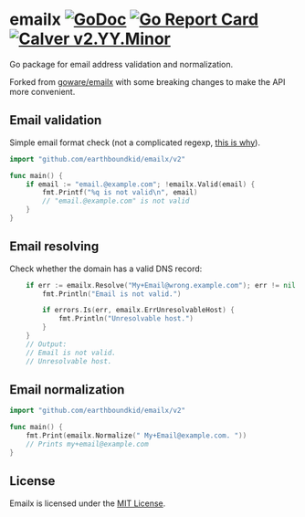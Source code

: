# emailx [![GoDoc](https://godoc.org/github.com/earthboundkid/emailx/v2?status.svg)](https://godoc.org/github.com/earthboundkid/emailx/v2) [![Go Report Card](https://goreportcard.com/badge/github.com/earthboundkid/emailx/v2)](https://goreportcard.com/report/github.com/earthboundkid/emailx/v2) [![Calver v2.YY.Minor](https://img.shields.io/badge/calver-v2.YY.Minor-22bfda.svg)](https://calver.org)

Go package for email address validation and normalization.

Forked from [goware/emailx](https://github.com/goware/emailx) with some breaking changes to make the API more convenient.

## Email validation

Simple email format check (not a complicated regexp, [this is why](http://davidcel.is/posts/stop-validating-email-addresses-with-regex/)).

```go
import "github.com/earthboundkid/emailx/v2"

func main() {
    if email := "email.@example.com"; !emailx.Valid(email) {
        fmt.Printf("%q is not valid\n", email)
        // "email.@example.com" is not valid
    }
}
```

## Email resolving

Check whether the domain has a valid DNS record:

```go
    if err := emailx.Resolve("My+Email@wrong.example.com"); err != nil {
        fmt.Println("Email is not valid.")

        if errors.Is(err, emailx.ErrUnresolvableHost) {
            fmt.Println("Unresolvable host.")
        }
    }
    // Output:
    // Email is not valid.
    // Unresolvable host.
```

## Email normalization

```go
import "github.com/earthboundkid/emailx/v2"

func main() {
    fmt.Print(emailx.Normalize(" My+Email@example.com. "))
    // Prints my+email@example.com
}
```

## License
Emailx is licensed under the [MIT License](./LICENSE).
